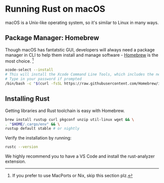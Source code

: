 # Running Rust on macOS

macOS is a Unix-like operating system, so it's similar to Linux in many ways.

## Package Manager: Homebrew

Though macOS has fantatstic GUI, developers will always need a package manager
in CLI to help them install and manage software - [Homebrew](https://brew.sh) 
is the most choice. [^1]

```bash
xcode-select --install
# This will install the Xcode Command Line Tools, which includes the necessary tools
# Type in your password if prompted
/bin/bash -c "$(curl -fsSL https://raw.githubusercontent.com/Homebrew/install/HEAD/install.sh)"
```

## Installing Rust

Getting libraries and Rust toolchain is easy with Homebrew.

```bash
brew install rustup curl pkgconf unzip util-linux wget && \
. "$HOME/.cargo/env" && \
rustup default stable # or nightly
```

Verify the installation by running:

```bash
rustc --version
```

We highly recommend you to have a VS Code and install the rust-analyzer extension.

[^1]: If you prefer to use MacPorts or Nix, skip this section plz.